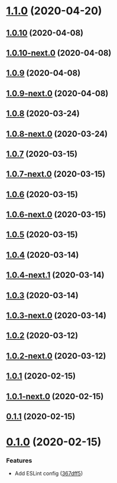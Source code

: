# [1.1.0](https://github.com/skypilot-dev/eslint-config-typescript/compare/v1.1.0-next.0...v1.1.0) (2020-04-20)



## [1.0.10](https://github.com/skypilot-dev/eslint-config-typescript/compare/v1.0.10-next.0...v1.0.10) (2020-04-08)



## [1.0.10-next.0](https://github.com/skypilot-dev/eslint-config-typescript/compare/v1.0.9...v1.0.10-next.0) (2020-04-08)



## [1.0.9](https://github.com/skypilot-dev/eslint-config-typescript/compare/v1.0.9-next.0...v1.0.9) (2020-04-08)



## [1.0.9-next.0](https://github.com/skypilot-dev/eslint-config-typescript/compare/v1.0.8...v1.0.9-next.0) (2020-04-08)



## [1.0.8](https://github.com/skypilot-dev/eslint-config-typescript/compare/v1.0.8-next.0...v1.0.8) (2020-03-24)



## [1.0.8-next.0](https://github.com/skypilot-dev/eslint-config-typescript/compare/v1.0.7...v1.0.8-next.0) (2020-03-24)



## [1.0.7](https://github.com/skypilot-dev/eslint-config-typescript/compare/v1.0.7-next.0...v1.0.7) (2020-03-15)



## [1.0.7-next.0](https://github.com/skypilot-dev/eslint-config-typescript/compare/v1.0.6...v1.0.7-next.0) (2020-03-15)



## [1.0.6](https://github.com/skypilot-dev/eslint-config-typescript/compare/v1.0.6-next.0...v1.0.6) (2020-03-15)



## [1.0.6-next.0](https://github.com/skypilot-dev/eslint-config-typescript/compare/v1.0.5...v1.0.6-next.0) (2020-03-15)



## [1.0.5](https://github.com/skypilot-dev/eslint-config-typescript/compare/v1.0.5-next.0...v1.0.5) (2020-03-15)



## [1.0.4](https://github.com/skypilot-dev/eslint-config-typescript/compare/v1.0.4-next.1...v1.0.4) (2020-03-14)



## [1.0.4-next.1](https://github.com/skypilot-dev/eslint-config-typescript/compare/v1.0.3...v1.0.4-next.1) (2020-03-14)



## [1.0.3](https://github.com/skypilot-dev/eslint-config-typescript/compare/v1.0.3-next.0...v1.0.3) (2020-03-14)



## [1.0.3-next.0](https://github.com/skypilot-dev/eslint-config-typescript/compare/v1.0.2...v1.0.3-next.0) (2020-03-14)



## [1.0.2](https://github.com/skypilot-dev/eslint-config-typescript/compare/v1.0.2-next.0...v1.0.2) (2020-03-12)



## [1.0.2-next.0](https://github.com/skypilot-dev/eslint-config-typescript/compare/v1.0.1...v1.0.2-next.0) (2020-03-12)



## [1.0.1](https://github.com/skypilot-dev/eslint-config-typescript/compare/v1.0.1-next.0...v1.0.1) (2020-02-15)



## [1.0.1-next.0](https://github.com/skypilot-dev/eslint-config-typescript/compare/v0.1.1...v1.0.1-next.0) (2020-02-15)



## [0.1.1](https://github.com/skypilot-dev/eslint-config-typescript/compare/v0.1.0...v0.1.1) (2020-02-15)



# [0.1.0](https://github.com/skypilot-dev/eslint-config-typescript/compare/367dff59fa8a51e6135ea0b6b327466c9715b4ff...v0.1.0) (2020-02-15)


### Features

* Add ESLint config ([367dff5](https://github.com/skypilot-dev/eslint-config-typescript/commit/367dff59fa8a51e6135ea0b6b327466c9715b4ff))



